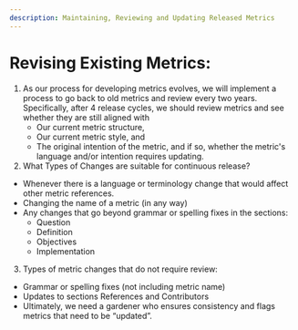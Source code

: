 ```yaml
---
description: Maintaining, Reviewing and Updating Released Metrics
---
```


# Revising Existing Metrics:
1. As our process for developing metrics evolves, we will implement a process to go back to old metrics and review every two years. Specifically, after 4 release cycles, we should review metrics and see whether they are still aligned with 
   - Our current metric structure, 
   - Our current metric style, and 
   - The original intention of the metric, and if so, whether the metric's language and/or intention requires updating. 
2. What Types of Changes are suitable for continuous release?
 - Whenever there is a language or terminology change that would affect other metric references. 
 - Changing the name of a metric (in any way)
 - Any changes that go beyond grammar or spelling fixes in the sections: 
   - Question
   - Definition
   - Objectives
   - Implementation
3. Types of metric changes that do not require review:
 - Grammar or spelling fixes (not including metric name)
 - Updates to sections References and Contributors
 - Ultimately, we need a gardener who ensures consistency and flags metrics that need to be “updated”.
